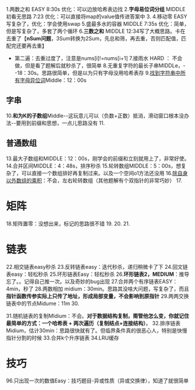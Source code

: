 1.两数之和 EASY  8:30s 优化：可以边放哈希表边找
2.**字母易位词分组** MIDDLE 初看无思路 7:23 优化：可以直接将map的value值传进答案中
3.
4.移动零 EASY 写复杂了，优化：学会使用swap
5.盛最多水的容器 MIDDLE 7:35s 优化：简单，但是写复杂了，多套了两个循环
6.**三数之和** MIDDLE 12:34写了大概思路。卡在去重了【**nSum问题**，3Sum转换为2Sum，先总和筛，再去重，否则匹配值，匹配完还要再去重】
+ 第二遍：去重过度了，注意是nums[i]!=nums[i+1]
7.接雨水 HARD ： 不会做，但是看了题解后就秒杀了，很简单
8.无重复字符的最长子串MIDDLe，--18：30s。思路很简单，但是以为只有字母没用哈希表存
9.[找到字符串中所有字母异位词](https://leetcode.cn/problems/find-all-anagrams-in-a-string/)Middle：12：00s


## 字串
10.**和为K的子数组**Middle--这玩意儿可以（负数+正数）抵消，滑动窗口根本没办法--要用到前缀和思想，一点儿思路没有
11.

## 普通数组
13.最大子数组和MIDDLE：12：00s，刚学会的前缀和立刻就用上了，非常好使。
14.合并区间MIDDLE：4：48s，排序秒杀
15.轮转数组MIDDLE：5：00s，想复杂了，可以直接一个数组排好再复制过来。以及一个空间o1方法还没用
16.[除自身以外数组的乘积](https://leetcode.cn/problems/product-of-array-except-self/)：不会，左右轮转数组（其他题解有个双指针的非常巧妙）
17.

# 矩阵
18.矩阵置零：没想出来，标记的思路很不错
19.
20.
21.

# 链表
22.相交链表easy秒杀
23.反转链表easy：迭代秒杀，递归稍微卡了下
24.回文链表easy：轻松秒杀
25.环形链表Easy：轻松秒杀
26.**环形链表2，MEDIUM**：推导忘了。。记得自己推一次。以及奇妙的bug出现
27.合并两个有序链表EASY：4min，秒了
28.两数相加 midium：30min。思路其没啥大问题，写复杂了，而且**指针函数传参实际上只传了地址，形成局部变量，不会影响到原指针**
29.两两交换链表中的节点Midume：11m
30.

31.随机链表的复制MIdium：不会。**对于数据结构复制，甭管他怎么变，你就记住最简单的方式：一个哈希表 + 两次遍历（复制结点+连接结构）**。
32.排序链表Midium，估计30min：思路很快就有了。但临界条件真的很恶心人，特别是快慢指针分割的时候
33.合并k个升序链表
34.LRU缓存



# 技巧
96.只出现一次的数值Easy：技巧题目-异或性质（异或交换律），知道了就很简单
















































































































































































